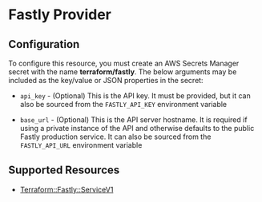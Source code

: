 # Fastly Provider

## Configuration

To configure this resource, you must create an AWS Secrets Manager secret with the name **terraform/fastly**. The below arguments may be included as the key/value or JSON properties in the secret:

* `api_key` - (Optional) This is the API key. It must be provided, but
  it can also be sourced from the `FASTLY_API_KEY` environment variable

* `base_url` - (Optional) This is the API server hostname. It is required
  if using a private instance of the API and otherwise defaults to the
  public Fastly production service. It can also be sourced from the
  `FASTLY_API_URL` environment variable


## Supported Resources

* [Terraform::Fastly::ServiceV1](docs/providers/fastly/ServiceV1.md)